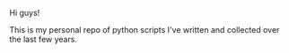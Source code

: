 Hi guys!

This is my personal repo of python scripts I've written and collected over the last few years.
